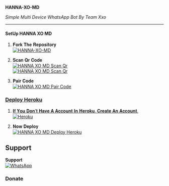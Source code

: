 **HANNA-XO-MD** 

*Simple Multi Device WhatsApp Bot By Team Xxo*

***

#### SetUp HANNA XO MD

1. 𝐅𝐨𝐫𝐤 𝐓𝐡𝐞 𝐑𝐞𝐩𝐨𝐬𝐢𝐭𝐨𝐫𝐲
    <br>
<a href="https://github.com/ABHIIY-BRO/HANNA-XO-MS/fork"><img title="HANNA-XO-MD" src="https://img.shields.io/badge/FORK HANNA XO MD-h?color=cyan&style=for-the-badge&logo=stackshare&logoColor=black"></a>

2. 𝐒𝐜𝐚𝐧 𝐐𝐫 𝐂𝐨𝐝𝐞
   <br>
<a href="https://hanna-md-qr.vercel.app/"><img title="HANNA XO MD Scan Qr" src="https://img.shields.io/badge/SCAN QR CODE 1-h?color=cyan&style=for-the-badge&logo=scanner&logoColor=black"></a>
     <br>
<a href="https://qr-code-hanna-bace9e5bf704.herokuapp.com/"><img title="HANNA XO MD Scan Qr" src="https://img.shields.io/badge/SCAN QR CODE 2-h?color=cyan&style=for-the-badge&logo=qr&logoColor=black"></a>

3. 𝐏𝐚𝐢𝐫 𝐂𝐨𝐝𝐞
   <br>
 <a href="https://hanna-pair.vercel.app/"><img title="HANNA XO MD Pair Code" src="https://img.shields.io/badge/PAIR CODE -h?color=cyan&style=for-the-badge&logo=qr&logoColor=black">  


### Deploy Heroku 

1. 𝐈𝐟 𝐘𝐨𝐮 𝐃𝐨𝐧’𝐭 𝐇𝐚𝐯𝐞 𝐀 𝐀𝐜𝐜𝐨𝐮𝐧𝐭 𝐈𝐧 𝐇𝐞𝐫𝐨𝐤𝐮. 𝐂𝐫𝐞𝐚𝐭𝐞 𝐀𝐧 𝐀𝐜𝐜𝐨𝐮𝐧𝐭.
    <br>
<a href='https://signup.heroku.com/' target="_blank"><img alt='Heroku' src='https://img.shields.io/badge/-Create-cyan?style=for-the-badge&logo=heroku&logoColor=black'/></a>

2. 𝐍𝐨𝐰 𝐃𝐞𝐩𝐥𝐨𝐲
   <br>
<a href="https://heroku.com/deploy?template=https://github.com/ABHIIY-BRO/HANNA-XO-MD/"><img title="HANNA XO MD  Deploy Heroku" src="https://img.shields.io/badge/DEPLOY-h?color=cyan&style=for-the-badge&logo=heroku&logoColor=black"></a>


 
 ## Support

𝐒𝐮𝐩𝐩𝐨𝐫𝐭
<br>
<a  href="https://chat.whatsapp.com/IZAC43MRvbfClp1nctIOA9"><img alt="WhatsApp" src="https://img.shields.io/badge/WhatsApp-25D366?style=for-the-badge&logo=whatsapp&logoColor=white"/></a>




### Donate 


